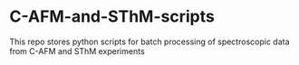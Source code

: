 # C-AFM-and-SThM-scripts
This repo stores python scripts for batch processing of spectroscopic data from C-AFM and SThM experiments
